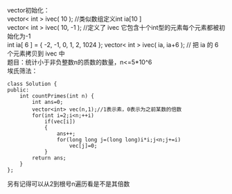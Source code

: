 vector初始化：  
vector< int > ivec( 10 );     //类似数组定义int ia[10 ]  
vector< int > ivec( 10, -1 ); //定义了 ivec 它包含十个int型的元素每个元素都被初始化为-1   
int ia[ 6 ] = { -2, -1, 0, 1, 2, 1024 };  vector< int > ivec( ia, ia+6 );  // 把 ia 的 6 个元素拷贝到 ivec 中  
题目：统计小于非负整数n的质数的数量，n<=5*10^6  
埃氏筛法：
```
class Solution {
public:
    int countPrimes(int n) {
        int ans=0;
        vector<int> vec(n,1);//1表示素，0表示为之前某数的倍数
        for(int i=2;i<n;++i)
            if(vec[i])
            {
                ans++;
                for(long long j=(long long)i*i;j<n;j+=i)
                    vec[j]=0;
            }
        return ans;
    }
};
```
另有记得可以从2到根号n遍历看是不是其倍数
